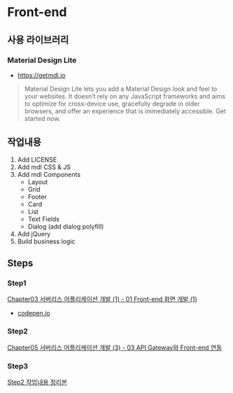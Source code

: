 # Front-end
## 사용 라이브러리
### Material Design Lite
- https://getmdl.io
> Material Design Lite lets you add a Material Design look and feel to your websites. It doesn’t rely on any JavaScript frameworks and aims to optimize for cross-device use, gracefully degrade in older browsers, and offer an experience that is immediately accessible. Get started now.

## 작업내용
1. Add LICENSE
2. Add mdl CSS & JS
3. Add mdl Components
    - Layout
    - Grid
    - Footer
    - Card
    - List
    - Text Fields
    - Dialog (add dialog polyfill)
4. Add jQuery
5. Build business logic

## Steps
### Step1
[Chapter03 서버리스 어플리케이션 개발 (1) - 01 Front-end 화면 개발 (1)](./step1)
- [codepen.io](https://codepen.io/hidekuma/pen/ExxRjJd)

### Step2
[Chapter05 서버리스 어플리케이션 개발 (3) - 03 API Gateway와 Front-end 연동](./step2)

### Step3
[Step2 작업내용 정리본](./step3)
